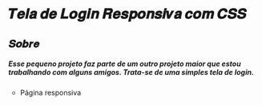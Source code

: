 # 𝑻𝒆𝒍𝒂 𝒅𝒆 𝑳𝒐𝒈𝒊𝒏 𝑹𝒆𝒔𝒑𝒐𝒏𝒔𝒊𝒗𝒂 𝒄𝒐𝒎 𝑪𝑺𝑺
## 𝑺𝒐𝒃𝒓𝒆

##### Esse pequeno projeto faz parte de um outro projeto maior que estou trabalhando com alguns amigos. Trata-se de uma simples tela de login.
<ul type="circle">
  <li> Página responsiva
</ul>
